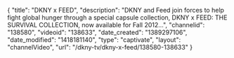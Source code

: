 {
    "title": "DKNY x FEED",
    "description": "DKNY and Feed join forces to help fight global hunger through a special capsule collection, DKNY x FEED: THE SURVIVAL COLLECTION, now available for Fall 2012...",
    "channelid": "138580",
    "videoid": "138633",
    "date_created": "1389297106",
    "date_modified": "1418181140",
    "type": "captivate",
    "layout": "channelVideo",
    "url": "\/dkny-tv\/dkny-x-feed\/138580-138633"
}